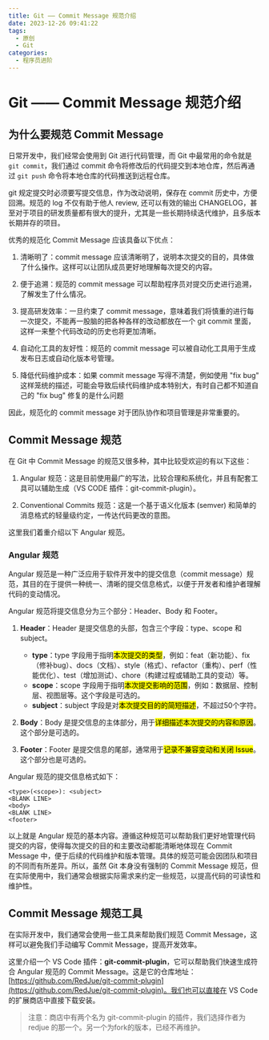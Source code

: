```yaml
---
title: Git —— Commit Message 规范介绍
date: 2023-12-26 09:41:22
tags:
  - 原创
  - Git
categories:
  - 程序员进阶
---
```

# Git —— Commit Message 规范介绍

## 为什么要规范 Commit Message

日常开发中，我们经常会使用到 Git 进行代码管理，而 Git 中最常用的命令就是 `git commit`，我们通过 commit 命令将修改后的代码提交到本地仓库，然后再通过 `git push` 命令将本地仓库的代码推送到远程仓库。

git 规定提交时必须要写提交信息，作为改动说明，保存在 commit 历史中，方便回溯。规范的 log 不仅有助于他人 review, 还可以有效的输出 CHANGELOG，甚至对于项目的研发质量都有很大的提升，尤其是一些长期持续迭代维护，且多版本长期并存的项目。

优秀的规范化 Commit Message 应该具备以下优点：

1. 清晰明了：commit message 应该清晰明了，说明本次提交的目的，具体做了什么操作。这样可以让团队成员更好地理解每次提交的内容。

2. 便于追溯：规范的 commit message 可以帮助程序员对提交历史进行追溯，了解发生了什么情况。

3. 提高研发效率：一旦约束了 commit message，意味着我们将慎重的进行每一次提交，不能再一股脑的把各种各样的改动都放在一个 git commit 里面，这样一来整个代码改动的历史也将更加清晰。

4. 自动化工具的友好性：规范的 commit message 可以被自动化工具用于生成发布日志或自动化版本号管理。

5. 降低代码维护成本：如果 commit message 写得不清楚，例如使用 "fix bug" 这样笼统的描述，可能会导致后续代码维护成本特别大，有时自己都不知道自己的 "fix bug" 修复的是什么问题

因此，规范化的 commit message 对于团队协作和项目管理是非常重要的。

## Commit Message 规范

在 Git 中 Commit Message 的规范又很多种，其中比较受欢迎的有以下这些：

1. Angular 规范：这是目前使用最广的写法，比较合理和系统化，并且有配套工具可以辅助生成（VS CODE 插件：git-commit-plugin）。

2. Conventional Commits 规范：这是一个基于语义化版本 (semver) 和简单的消息格式的轻量级约定，一传达代码更改的意图。

这里我们着重介绍以下 Angular 规范。

### Angular 规范



Angular 规范是一种广泛应用于软件开发中的提交信息（commit message）规范，其目的在于提供一种统一、清晰的提交信息格式，以便于开发者和维护者理解代码的变动情况。

Angular 规范将提交信息分为三个部分：Header、Body 和 Footer。

1. **Header**：Header 是提交信息的头部，包含三个字段：type、scope 和 subject。
    - **type**：type 字段用于指明<mark>本次提交的类型</mark>，例如：feat（新功能）、fix（修补bug）、docs（文档）、style（格式）、refactor（重构）、perf（性能优化）、test（增加测试）、chore（构建过程或辅助工具的变动）等。
    - **scope**：scope 字段用于指明<mark>本次提交影响的范围</mark>，例如：数据层、控制层、视图层等。这个字段是可选的。
    - **subject**：subject 字段是对<mark>本次提交目的的简短描述</mark>，不超过50个字符。

2. **Body**：Body 是提交信息的主体部分，用于<mark>详细描述本次提交的内容和原因</mark>。这个部分是可选的。

3. **Footer**：Footer 是提交信息的尾部，通常用于<mark>记录不兼容变动和关闭 Issue</mark>。这个部分也是可选的。

Angular 规范的提交信息格式如下：

```
<type>(<scope>): <subject>
<BLANK LINE>
<body>
<BLANK LINE>
<footer>
```

以上就是 Angular 规范的基本内容。遵循这种规范可以帮助我们更好地管理代码提交的内容，使得每次提交的目的和主要改动都能清晰地体现在 Commit Message 中，便于后续的代码维护和版本管理。具体的规范可能会因团队和项目的不同而有所差异。所以，虽然 Git 本身没有强制的 Commit Message 规范，但在实际使用中，我们通常会根据实际需求来约定一些规范，以提高代码的可读性和维护性。


## Commit Message 规范工具

在实际开发中，我们通常会使用一些工具来帮助我们规范 Commit Message，这样可以避免我们手动编写 Commit Message，提高开发效率。

这里介绍一个 VS Code 插件：**git-commit-plugin**，它可以帮助我们快速生成符合 Angular 规范的 Commit Message。这是它的仓库地址：[https://github.com/RedJue/git-commit-plugin](https://github.com/RedJue/git-commit-plugin)。我们也可以直接在 VS Code 的扩展商店中直接下载安装。

>注意：商店中有两个名为 git-commit-plugin 的插件，我们选择作者为 redjue 的那一个。另一个为fork的版本，已经不再维护。

